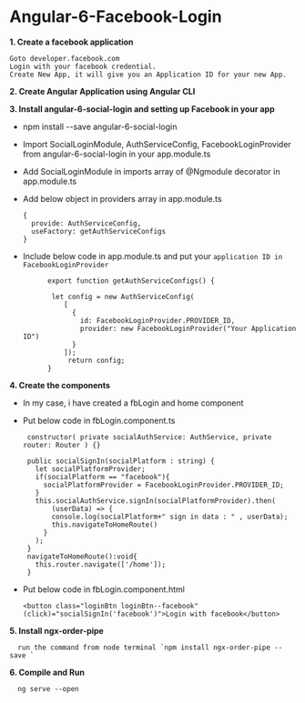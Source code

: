 # Angular-6-Facebook-Login

**1. Create a facebook application**

    Goto developer.facebook.com
    Login with your facebook credential.
    Create New App, it will give you an Application ID for your new App.
    
**2. Create Angular Application using Angular CLI**   
    
**3. Install angular-6-social-login and setting up Facebook in your app**  
  - npm install --save angular-6-social-login 
  - Import SocialLoginModule, AuthServiceConfig, FacebookLoginProvider from angular-6-social-login in your app.module.ts
  - Add SocialLoginModule in imports array of @Ngmodule decorator in app.module.ts
  - Add below object in providers array in app.module.ts
    
        {
          provide: AuthServiceConfig,
          useFactory: getAuthServiceConfigs
        }
        
  - Include below code in app.module.ts and put your `application ID in FacebookLoginProvider`
             
              export function getAuthServiceConfigs() {

               let config = new AuthServiceConfig(
                  [
                    {
                      id: FacebookLoginProvider.PROVIDER_ID,
                      provider: new FacebookLoginProvider("Your Application ID")
                    }
                  ]);
                   return config;
              }
              
  **4. Create the components**
  
   - In my case, i have created a fbLogin and home component
   - Put below code in fbLogin.component.ts 
      
            
          constructor( private socialAuthService: AuthService, private router: Router ) {}

          public socialSignIn(socialPlatform : string) {
            let socialPlatformProvider;
            if(socialPlatform == "facebook"){
              socialPlatformProvider = FacebookLoginProvider.PROVIDER_ID;
            }
            this.socialAuthService.signIn(socialPlatformProvider).then(
                (userData) => {
                console.log(socialPlatform+" sign in data : " , userData);
                this.navigateToHomeRoute()
              }
            );
          }
          navigateToHomeRoute():void{
            this.router.navigate(['/home']);
          }
      
   - Put below code in fbLogin.component.html
     
         <button class="loginBtn loginBtn--facebook" (click)="socialSignIn('facebook')">Login with facebook</button>
         
 **5. Install ngx-order-pipe**
 
      run the command from node terminal `npm install ngx-order-pipe --save `
          
  **6. Compile and Run**
  
      ng serve --open
  
  
